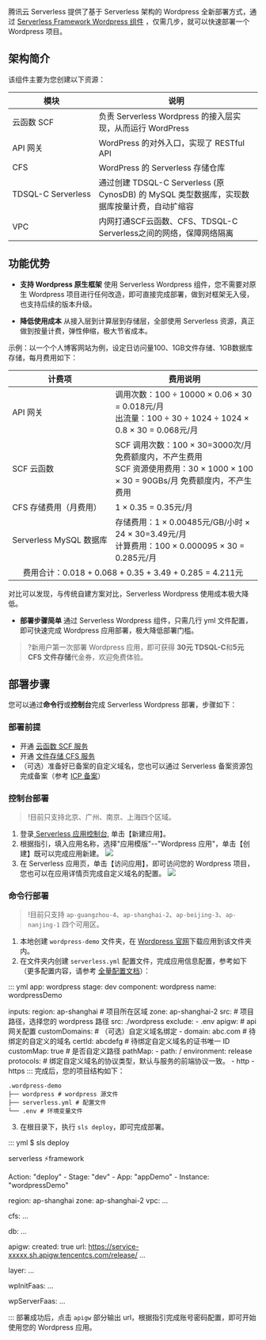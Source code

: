 腾讯云 Serverless 提供了基于 Serverless 架构的 Wordpress 全新部署方式，通过 [Serverless Framework Wordpress 组件](https://github.com/serverless-components/tencent-wordpress) ，仅需几步，就可以快速部署一个 Wordpress 项目。

## 架构简介
该组件主要为您创建以下资源：

| 模块 | 说明 | 
|---------|---------|
| 云函数 SCF | 负责 Serverless Wordpress 的接入层实现，从而运行 WordPress |
| API 网关| WordPress 的对外入口，实现了 RESTful API |
| CFS  | WordPress 的 Serverless 存储仓库 |
| <nobr>TDSQL-C Serverless</nobr> | 通过创建 TDSQL-C Serverless (原 CynosDB) 的 MySQL 类型数据库，实现数据库按量计费，自动扩缩容|
| VPC | 内网打通SCF云函数、CFS、TDSQL-C Serverless之间的网络，保障网络隔离 |

## 功能优势
- **支持 Wordpress 原生框架**
使用 Serverless Wordpress 组件，您不需要对原生 Wordpress 项目进行任何改造，即可直接完成部署，做到对框架无入侵，也支持后续的版本升级。

- **降低使用成本**
从接入层到计算层到存储层，全部使用 Serverless 资源，真正做到按量计费，弹性伸缩，极大节省成本。

 示例：以一个个人博客网站为例，设定日访问量100、1GB文件存储、1GB数据库存储，每月费用如下：
<table>
<thead>
<tr>
<th>计费项</th>
<th>费用说明</th>
</tr>
</thead>
<tbody><tr>
<td>API 网关</td>
<td>调用次数：100 ÷ 10000 × 0.06 × 30 = 0.018元/月<br>出流量：100 ÷ 30 ÷ 1024 ÷ 1024 × 0.8 × 30 = 0.068元/月</td>
</tr>
<tr>
<td>SCF 云函数</td>
<td>SCF 调用次数：100 × 30=3000次/月 免费额度内，不产生费用<br>SCF 资源使用费用：30 × 1000 × 100 × 30 = 90GBs/月 免费额度内，不产生费用</td>
</tr>
<tr>
<td>CFS 存储费用（月费用）</td>
<td>1 × 0.35 = 0.35元/月</td>
</tr>
<tr>
<td><nobr>Serverless MySQL 数据库</nobr></td>
<td>存储费用：1 × 0.00485元/GB/小时 × 24 × 30=3.49元/月<br> 计算费用：100 × 0.000095 × 30 = 0.285元/月</td>
</tr>
<tr>
<td colspan="2" style="text-align:center;">费用合计：0.018 + 0.068 + 0.35 + 3.49 + 0.285 = 4.211元</td>
</tr>
</tbody></table>
   对比可以发现，与传统自建方案对比，Serverless Wordpress 使用成本极大降低。



- **部署步骤简单**
通过 Serverless Wordpress 组件，只需几行 yml 文件配置，即可快速完成 Wordpress 应用部署，极大降低部署门槛。
>?新用户第一次部署 Wordpress 应用，即可获得 **30元 TDSQL-C**和**5元 CFS 文件存储**代金券，欢迎免费体验。

## 部署步骤
您可以通过**命令行**或**控制台**完成 Serverless Wordpress 部署，步骤如下：

### 部署前提
- 开通 [云函数 SCF 服务](https://console.cloud.tencent.com/scf)
- 开通 [文件存储 CFS 服务](https://console.cloud.tencent.com/cfs)
- （可选）准备好已备案的自定义域名，您也可以通过 Serverless 备案资源包完成备案（参考 [ICP 备案](https://cloud.tencent.com/document/product/1154/50706)）

### 控制台部署
>!目前只支持北京、广州、南京、上海四个区域。

1. 登录[ Serverless 应用控制台](https://console.cloud.tencent.com/sls?from=wpdocs), 单击【新建应用】。
2. 根据指引，填入应用名称，选择"应用模版"--"Wordpress 应用"，单击【创建】既可以完成应用新建。
![](https://main.qcloudimg.com/raw/ced891781e651e85d0c1cf5f2947ebf3.png)
3. 在 Serverless 应用页，单击【访问应用】，即可访问您的 Wordpress 项目，您也可以在应用详情页完成自定义域名的配置。
![](https://main.qcloudimg.com/raw/979fd2eead22b5a4a888f946db836737.png)

### 命令行部署
>!目前只支持 `ap-guangzhou-4`、`ap-shanghai-2`、`ap-beijing-3`、`ap-nanjing-1` 四个可用区。

1. 本地创建 `wordpress-demo` 文件夹，在 [Wordpress 官网](https://wordpress.org/download/ )下载应用到该文件夹内。
2. 在文件夹内创建 `serverless.yml` 配置文件，完成应用信息配置，参考如下（更多配置内容，请参考 [全量配置文档](https://github.com/serverless-components/tencent-wordpress/blob/master/docs/configure.md)）：
<dx-codeblock>
:::  yml
app: wordpress
stage: dev
component: wordpress
name: wordpressDemo

inputs:
  region: ap-shanghai # 项目所在区域
  zone: ap-shanghai-2
  src: #  项目路径，选择您的 wordpress 路径
     src: ./wordpress
     exclude:
       - .env
  apigw: #  api网关配置
    customDomains: # （可选）自定义域名绑定
      - domain: abc.com # 待绑定的自定义的域名
        certId: abcdefg # 待绑定自定义域名的证书唯一 ID
        customMap: true # 是否自定义路径
        pathMap:
          - path: /
            environment: release
        protocols: # 绑定自定义域名的协议类型，默认与服务的前端协议一致。
          - http
          - https
:::
</dx-codeblock>
完成后，您的项目结构如下：
```
.wordpress-demo
├── wordpress # wordpress 源文件
├── serverless.yml # 配置文件
└── .env # 环境变量文件
```

3. 在根目录下，执行 `sls deploy`，即可完成部署。
<dx-codeblock>
:::  yml
$ sls deploy

serverless ⚡framework

Action: "deploy" - Stage: "dev" - App: "appDemo" - Instance: "wordpressDemo"

region:       ap-shanghai
zone:         ap-shanghai-2
vpc: 
  ...

cfs: 
  ...

db: 
  ...

apigw: 
  created:     true
  url:         https://service-xxxxx.sh.apigw.tencentcs.com/release/
  ...

layer: 
  ...

wpInitFaas: 
  ...

wpServerFaas: 
  ...

:::
</dx-codeblock>
部署成功后，点击 `apigw` 部分输出 url，根据指引完成账号密码配置，即可开始使用您的 Wordpress 应用。
